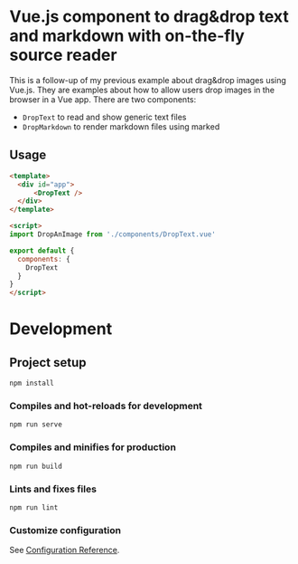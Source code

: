 # Vue.js component to drag&drop text and markdown with on-the-fly source reader

This is a follow-up of my previous example about drag&drop images using Vue.js.
They are examples about how to allow users drop images in the browser in a Vue app.
There are two components:

- `DropText` to read and show generic text files
- `DropMarkdown` to render markdown files using marked

## Usage

```html
<template>
  <div id="app">
      <DropText />
  </div>
</template>

<script>
import DropAnImage from './components/DropText.vue'

export default {
  components: {
    DropText
  }
}
</script>
```



# Development

## Project setup
```
npm install
```

### Compiles and hot-reloads for development
```
npm run serve
```

### Compiles and minifies for production
```
npm run build
```

### Lints and fixes files
```
npm run lint
```

### Customize configuration
See [Configuration Reference](https://cli.vuejs.org/config/).
